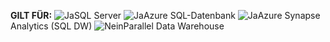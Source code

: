 <Token>**GILT FÜR:** ![Ja](media/yes-icon.png)SQL Server ![Ja](media/yes-icon.png)Azure SQL-Datenbank ![Ja](media/yes-icon.png)Azure Synapse Analytics (SQL DW) ![Nein](media/no-icon.png)Parallel Data Warehouse </Token>

